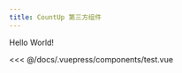 ```yaml
---
title: CountUp 第三方组件
---
```



Hello World!
<!-- <CountUp :endVal="2022" /> -->
<test></test>

<<< @/docs/.vuepress/components/test.vue